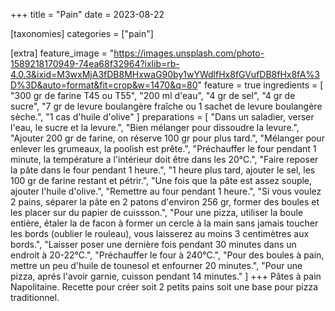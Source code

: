 +++
title = "Pain"
date = 2023-08-22

[taxonomies]
categories = ["pain"]

[extra]
feature_image = "https://images.unsplash.com/photo-1589218170949-74ea68f32964?ixlib=rb-4.0.3&ixid=M3wxMjA3fDB8MHxwaG90by1wYWdlfHx8fGVufDB8fHx8fA%3D%3D&auto=format&fit=crop&w=1470&q=80"
feature = true
ingredients = [
  "300 gr de farine T45 ou T55",
  "200 ml d'eau",
  "4 gr de sel",
  "4 gr de sucre",
  "7 gr de levure boulangère fraîche ou 1 sachet de levure boulangère sèche.",
  "1 cas d'huile d'olive"
]
preparations = [
  "Dans un saladier, verser l'eau, le sucre et la levure.",
  "Bien mélanger pour dissoudre la levure.",
  "Ajouter 200 gr de farine, on réserve 100 gr pour plus tard.",
  "Mélanger pour enlever les grumeaux, la poolish est prête.",
  "Préchauffer le four pendant 1 minute, la température a l'intérieur doit être dans les 20°C.",
  "Faire reposer la pâte dans le four pendant 1 heure.",
  "1 heure plus tard, ajouter le sel, les 100 gr de farine restant et pétrir.",
  "Une fois que la pâte est assez souple, ajouter l'huile d'olive.",
  "Remettre au four pendant 1 heure.",
  "Si vous voulez 2 pains, séparer la pâte en 2 patons d'environ 256 gr, former des boules et les placer sur du papier de cuissson.",
  "Pour une pizza, utiliser la boule entière, étaler la de facon à former un cercle à la main sans jamais toucher les bords (oublier le rouleau), vous laisserez au moins 3 centimètres aux bords.",
  "Laisser poser une dernière fois pendant 30 minutes dans un endroit à 20-22°C.",
  "Préchauffer le four à 240°C.",
  "Pour des boules à pain, mettre un peu d'huile de tounesol et enfourner 20 minutes.",
  "Pour une pizza, aprés l'avoir garnie, cuisson pendant 14 minutes."
]
+++
Pâtes à pain Napolitaine. Recette pour créer soit 2 petits pains soit une base pour pizza traditionnel.
